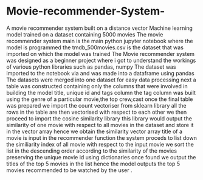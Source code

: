 # Movie-recommender-System-
A movie recommender system built on a distance vector Machine learning model trained on a dataset containing 5000 movies
The movie recommender system main is the main python jupyter notebook where the model is programmed
the tmdb_500movies.csv is the dataset that was imported on which the model was trained
The Movie recommender system was designed as a beginner project where i got to understand the workings of various python libraries such as pandas, numpy
The dataset was imported to the notebook via and was made into a dataframe using pandas
The datasets were merged into one dataset for easy data processing
next a table was constructed containing only the columns that were involved in building the model
title, unique id and tags column
the tag column was built using the genre of a particular movie,the top crew,cast
once the final table was prepared
we import the count vectoriser from sklearn library
all the rows in the table are then vectorised with respect to each other
we then proceed to import the cosine similarity library
this library would output the similarity of one movie with respect to all movies in the dataset and store it in the vector array
hence we obtain the similarity vector array
title of a movie is input in the recommender function the system proceds to list down the similiarity index of all movie with respect to the input movie
we sort the list in the descending order according to the similarity of the movies preserving the unique movie id using dictionaries
once found we output the titles of the top 5 movies in the list
hence the model outputs the top 5 movies recommended to be watched by the user .
